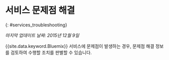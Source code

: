 
# 서비스 문제점 해결
{: #services_troubleshooting}

*마지막 업데이트 날짜: 2015년 12월 9일*

{{site.data.keyword.Bluemix}} 서비스에 문제점이 발생하는 경우,
문제점 해결 정보를 검토하여 수행할 조치를 판별할 수
있습니다. 

